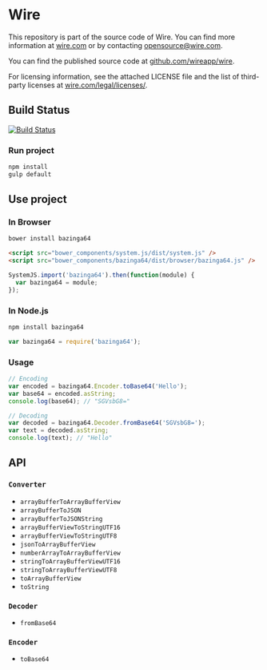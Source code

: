 # Wire

This repository is part of the source code of Wire. You can find more information at [wire.com](https://wire.com) or by contacting opensource@wire.com.

You can find the published source code at [github.com/wireapp/wire](https://github.com/wireapp/wire).

For licensing information, see the attached LICENSE file and the list of third-party licenses at [wire.com/legal/licenses/](https://wire.com/legal/licenses/).

## Build Status

[![Build Status](https://travis-ci.org/wireapp/bazinga64.svg?branch=master)](https://travis-ci.org/wireapp/bazinga64)

### Run project

```bash
npm install
gulp default
```

## Use project

### In Browser

```bash
bower install bazinga64
```

```html
<script src="bower_components/system.js/dist/system.js" />
<script src="bower_components/bazinga64/dist/browser/bazinga64.js" />
```

```javascript
SystemJS.import('bazinga64').then(function(module) {
  var bazinga64 = module;
});
```

### In Node.js

```bash
npm install bazinga64
```

```javascript
var bazinga64 = require('bazinga64');
```

### Usage

```javascript
// Encoding
var encoded = bazinga64.Encoder.toBase64('Hello');
var base64 = encoded.asString;
console.log(base64); // "SGVsbG8="

// Decoding
var decoded = bazinga64.Decoder.fromBase64('SGVsbG8=');
var text = decoded.asString;
console.log(text); // "Hello"
```

## API

### `Converter`

- `arrayBufferToArrayBufferView`
- `arrayBufferToJSON`
- `arrayBufferToJSONString`
- `arrayBufferViewToStringUTF16`
- `arrayBufferViewToStringUTF8`
- `jsonToArrayBufferView`
- `numberArrayToArrayBufferView`
- `stringToArrayBufferViewUTF16`
- `stringToArrayBufferViewUTF8`
- `toArrayBufferView`
- `toString`

### `Decoder`

- `fromBase64`

### `Encoder`

- `toBase64`
